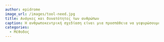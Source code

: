 ```yaml
---
author: epidrome
image_url: /images/tool-need.jpg
title: Ανάγκες και δυνατότητες των ανθρώπων 
caption: Η ανθρωποκεντρική σχεδίαση είναι μια προσπάθεια να γεφυρώσουμε το χάσμα ανάμεσα σε αυτό που μπορεί σχετικά εύκολα να κάνει ο άνθρωπος και σε αυτό που έχει άναγκη να κάνει.
categories:
  - Μέθοδος
---
```

